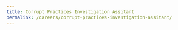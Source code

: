 ```yaml
---
title: Corrupt Practices Investigation Assitant
permalink: /careers/corrupt-practices-investigation-assitant/
---
```

